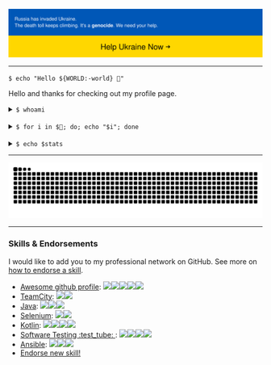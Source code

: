 [![Stand With Ukraine](https://raw.githubusercontent.com/vshymanskyy/StandWithUkraine/main/banner2-direct.svg)](https://stand-with-ukraine.pp.ua)

---

<code>$ echo "Hello ${WORLD:-world} 👋"</code>

Hello and thanks for checking out my profile page.

<details> 
  <summary><code>$ whoami</code></summary>
  <br/>
My name is Serhii, I am a self-taught software tester / developer from Ukraine 🇺🇦 located in Norway 🇳🇴  
At work I'm most passionate about software quality 🔍 and automation ⚙️ I also enjoy uncovering and fixing nasty 🐞  
In my spare time I enjoy a variety of different things which are too numerous to list here.  
</details>

<br/>

<details> 
  <summary><code>$ for i in $📌; do; echo "$i"; done</code></summary>
  <br/>
  <ul>
    <li>🦸‍♂️ By day I work <a href="https://cegal.com">@CEGAL</a>, where I create all sorts of automation 🤖 using TDD (Tea Driven Development 🍵🔨), with my main focus areas being testing 🧪 and CI 💯</li>
    <li>👨‍💻 I also have been for the past 5+ years and continue to-day wearing a bunch of development hats :shipit: <a href="https://elhub.no">@Elhub</a>, working with test automation, cloud, back-end development, CI/CD, and dev experience.</li>
    <li>🦹‍♂️ By night I’m currently learning 🌱 <a href="https://www.haskell.org/">λ Haskell</a> and functional programming.</li>
    <ul>
      <li> 🌲 My "evergreen goals" are: learning and expanding my programming and leadership skills. I am always excited about new challenges, and I want to be ready for anything I might end up doing professionally in the future. I love learning new stuff, so as Gandhi once said, <i>"Learn as if you were to live forever"</i> 📚</li>
    </ul>
    <li>❤️  Things I care about:</li>
    <ul>
      <li>🔏 Online privacy and personal data protection</li>
      <li>:octocat: OSS</li>
      <li>📖 Free and open knowledge</li>
    </ul>
    <li>📫 I'm not a fan of Twitter and social media in general, but here are some ways how to reach me:</li>
    <ul>
      <li>💬 <a href="https://github.com/serpro69/serpro69/discussions">ask me about anything</a>
      <li>📨 email: <code>sergio[dot]igwt[at]gmail[dot]com</code></li>
      <li>🔗 <a href="https://www.linkedin.com/in/serpro69/">linkedin</a></li>
      <li>☕ <a href="https://www.buymeacoffee.com/serpro69">buymeacoffee</a></li>
    </ul>
    <li>⚡ Fun facts:</li>
    <ul>
      <li>I haven't been a coder for my entire professional life. I have a second degree in Finance and I worked in Audit and Finance, among other things, before I found myself in IT...</li>
      <li>Some people call me Sergio, for no immediately apparent reasons...</li>
    </ul>
  </ul>
</details>

<br/>

<details>
  <summary><code>$ echo $stats</code></summary>
  <br/>
  <a href="https://github.com/serpro69"><img alt="Github Stats" src="https://github-profile-trophy.vercel.app/?username=serpro69&theme=nord&no-bg=true"/></a>
</details>

---

<picture>
  <source media="(prefers-color-scheme: dark)" srcset="https://raw.githubusercontent.com/serpro69/serpro69/output/github-contribution-grid-snake-dark.svg">
  <source media="(prefers-color-scheme: light)" srcset="https://raw.githubusercontent.com/serpro69/serpro69/output/github-contribution-grid-snake.svg">
  <img alt="github contribution grid snake animation" src="https://raw.githubusercontent.com/serpro69/serpro69/output/github-contribution-grid-snake.svg">
</picture>
<!--generated with https://github.com/Platane/snk -->

---

<!--START_SECTION:endorsements-->
  ### Skills & Endorsements
  
  I would like to add you to my professional network on GitHub. See more on [how to endorse a skill](https://github.com/serpro69/serpro69/issues/3).

  <ul>
  <li><a href="https://github.com/serpro69/serpro69/issues/9">Awesome github profile</a>: <img src=https://avatars.githubusercontent.com/u/76916525?u=71c8d2f77c1a9fa147eb4363601e777c97a6240a&v=4&s=20 height=20 /><img src=https://avatars.githubusercontent.com/u/76916525?u=71c8d2f77c1a9fa147eb4363601e777c97a6240a&v=4&s=20 height=20 /><img src=https://avatars.githubusercontent.com/u/76916525?u=71c8d2f77c1a9fa147eb4363601e777c97a6240a&v=4&s=20 height=20 /><img src=https://avatars.githubusercontent.com/u/22973227?u=30ca205ca85c86d515c568b57def03c9b560e75b&v=4&s=20 height=20 /><img src=https://avatars.githubusercontent.com/u/147504002?u=3dc09d8ac4c0afedeefababf6ae084c9d51d48a6&v=4&s=20 height=20 /></li>
<li><a href="https://github.com/serpro69/serpro69/issues/8">TeamCity</a>: <img src=https://avatars.githubusercontent.com/u/88715481?v=4&s=20 height=20 /><img src=https://avatars.githubusercontent.com/u/88715481?v=4&s=20 height=20 /></li>
<li><a href="https://github.com/serpro69/serpro69/issues/7">Java</a>: <img src=https://avatars.githubusercontent.com/u/88715481?v=4&s=20 height=20 /><img src=https://avatars.githubusercontent.com/u/88715481?v=4&s=20 height=20 /><img src=https://avatars.githubusercontent.com/u/76916525?u=71c8d2f77c1a9fa147eb4363601e777c97a6240a&v=4&s=20 height=20 /></li>
<li><a href="https://github.com/serpro69/serpro69/issues/6">Selenium</a>: <img src=https://avatars.githubusercontent.com/u/88715481?v=4&s=20 height=20 /><img src=https://avatars.githubusercontent.com/u/88715481?v=4&s=20 height=20 /></li>
<li><a href="https://github.com/serpro69/serpro69/issues/5">Kotlin</a>: <img src=https://avatars.githubusercontent.com/u/22973227?u=30ca205ca85c86d515c568b57def03c9b560e75b&v=4&s=20 height=20 /><img src=https://avatars.githubusercontent.com/u/88715481?v=4&s=20 height=20 /><img src=https://avatars.githubusercontent.com/u/88715481?v=4&s=20 height=20 /><img src=https://avatars.githubusercontent.com/u/76916525?u=71c8d2f77c1a9fa147eb4363601e777c97a6240a&v=4&s=20 height=20 /></li>
<li><a href="https://github.com/serpro69/serpro69/issues/4">Software Testing :test_tube: </a>: <img src=https://avatars.githubusercontent.com/u/22973227?u=30ca205ca85c86d515c568b57def03c9b560e75b&v=4&s=20 height=20 /><img src=https://avatars.githubusercontent.com/u/88715481?v=4&s=20 height=20 /><img src=https://avatars.githubusercontent.com/u/88715481?v=4&s=20 height=20 /><img src=https://avatars.githubusercontent.com/u/76916525?u=71c8d2f77c1a9fa147eb4363601e777c97a6240a&v=4&s=20 height=20 /></li>
<li><a href="https://github.com/serpro69/serpro69/issues/2">Ansible</a>: <img src=https://avatars.githubusercontent.com/u/22973227?u=30ca205ca85c86d515c568b57def03c9b560e75b&v=4&s=20 height=20 /><img src=https://avatars.githubusercontent.com/u/88715481?v=4&s=20 height=20 /><img src=https://avatars.githubusercontent.com/u/88715481?v=4&s=20 height=20 /></li>
  <li><a href="https://github.com/serpro69/serpro69/issues/new?assignees=&labels=&template=endorsement-template.md&title=Endorse%3A+SKILL_HERE">Endorse new skill!</a></li>
  </ul>
  <!--END_SECTION:endorsements-->
